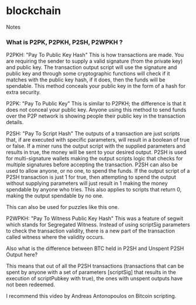 # blockchain
Notes


### What is P2PK, P2PKH, P2SH, P2WPKH ?

P2PKH: "Pay To Public Key Hash"
This is how transactions are made. You are requiring the sender to supply a valid signature (from the private key) and public key. The transaction output script will use the signature and public key and through some cryptographic functions will check if it matches with the public key hash, if it does, then the funds will be spendable. This method conceals your public key in the form of a hash for extra security.

P2PK: "Pay To Public Key"
This is similar to P2PKH; the difference is that it does not conceal your public key. Anyone using this method to send funds over the P2P network is showing people their public key in the transaction details.

P2SH: "Pay To Script Hash"
The outputs of a transaction are just scripts that, if are executed with specific parameters, will result in a boolean of true or false. If a miner runs the output script with the supplied parameters and results in true, the money will be sent to your desired output. P2SH is used for multi-signature wallets making the output scripts logic that checks for multiple signatures before accepting the transaction. P2SH can also be used to allow anyone, or no one, to spend the funds. If the output script of a P2SH transaction is just 1 for true, then attempting to spend the output without supplying parameters will just result in 1 making the money spendable by anyone who tries. This also applies to scripts that return 0, making the output spendable by no one.

This can also be used for puzzles like this one.

P2WPKH: "Pay To Witness Public Key Hash"
This was a feature of segwit which stands for Segregated Witness. Instead of using scriptSig parameters to check the transaction validity, there is a new part of the transaction called witness where the validity occurs.

Also what is the difference between BTC held in P2SH and Unspent P2SH Output here?

This means that out of all the P2SH transactions (transactions that can be spent by anyone with a set of parameters [scriptSig] that results in the execution of scriptPubkey with true), the ones with unspent outputs have not been redeemed.

I recommend this video by Andreas Antonopoulos on Bitcoin scripting.
